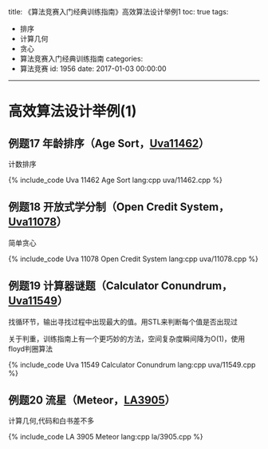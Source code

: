 title: 《算法竞赛入门经典训练指南》高效算法设计举例1
toc: true
tags:
  - 排序
  - 计算几何
  - 贪心
  - 算法竞赛入门经典训练指南
categories:
  - 算法竞赛
id: 1956
date: 2017-01-03 00:00:00
---

# 高效算法设计举例(1)

## 例题17 年龄排序（Age Sort，[Uva11462](http://uva.onlinejudge.org/index.php?option=com_onlinejudge&Itemid=8&page=show_problem&problem=2457 "11462 - Age Sort")）

计数排序

{% include_code Uva 11462 Age Sort lang:cpp uva/11462.cpp %}
<!--more-->

## 例题18 开放式学分制（Open Credit System，[Uva11078](http://uva.onlinejudge.org/index.php?option=com_onlinejudge&Itemid=8&page=show_problem&problem=2019 "11078 - Open Credit System")）

简单贪心

{% include_code Uva 11078 Open Credit System lang:cpp uva/11078.cpp %}

## 例题19 计算器谜题（Calculator Conundrum，[Uva11549](http://uva.onlinejudge.org/index.php?option=com_onlinejudge&Itemid=8&page=show_problem&problem=2544 "11549 - Calculator Conundrum")）

找循环节，输出寻找过程中出现最大的值。用STL来判断每个值是否出现过

关于判重，训练指南上有一个更巧妙的方法，空间复杂度瞬间降为O(1)，使用floyd判圈算法

{% include_code Uva 11549 Calculator Conundrum lang:cpp uva/11549.cpp %}

## 例题20 流星（Meteor，[LA3905](https://icpcarchive.ecs.baylor.edu/index.php?option=com_onlinejudge&Itemid=8&page=show_problem&problem=1906 "3905 - Meteor")）

计算几何,代码和白书差不多

{% include_code LA 3905 Meteor lang:cpp la/3905.cpp %}